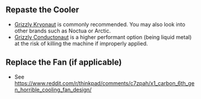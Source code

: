 ## Repaste the Cooler

- [Grizzly Kryonaut](https://www.thermal-grizzly.com/en/products/16-kryonaut-en) is commonly recommended. You may also look into other brands such as Noctua or Arctic.
- [Grizzly Conductonaut](https://www.thermal-grizzly.com/produkte/25-conductonaut) is a higher performant option (being liquid metal) at the risk of killing the machine if improperly applied. 

## Replace the Fan (if applicable)
- See https://www.reddit.com/r/thinkpad/comments/c7zpah/x1_carbon_6th_gen_horrible_cooling_fan_design/